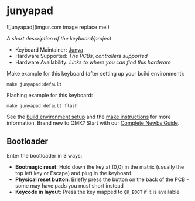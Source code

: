 # junyapad

![junyapad](imgur.com image replace me!)

*A short description of the keyboard/project*

* Keyboard Maintainer: [Junya](https://github.com/junyali)
* Hardware Supported: *The PCBs, controllers supported*
* Hardware Availability: *Links to where you can find this hardware*

Make example for this keyboard (after setting up your build environment):

    make junyapad:default

Flashing example for this keyboard:

    make junyapad:default:flash

See the [build environment setup](https://docs.qmk.fm/#/getting_started_build_tools) and the [make instructions](https://docs.qmk.fm/#/getting_started_make_guide) for more information. Brand new to QMK? Start with our [Complete Newbs Guide](https://docs.qmk.fm/#/newbs).

## Bootloader

Enter the bootloader in 3 ways:

* **Bootmagic reset**: Hold down the key at (0,0) in the matrix (usually the top left key or Escape) and plug in the keyboard
* **Physical reset button**: Briefly press the button on the back of the PCB - some may have pads you must short instead
* **Keycode in layout**: Press the key mapped to `QK_BOOT` if it is available
